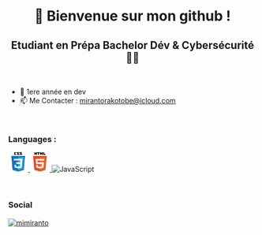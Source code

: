 <h1 align="center">👋 Bienvenue sur mon github !</h1>
<h2 align="center">Etudiant en Prépa Bachelor Dév & Cybersécurité 👨‍💻</h2>


<br>

- 🌱 1ere année en dev
- 📫 Me Contacter : mirantorakotobe@icloud.com


<br>

<h3 align="left">Languages :</h3>
     <p align="left"> </a> <a href="https://www.w3schools.com/css/" target="_blank rel="noreferrer"> 
      <img src="https://raw.githubusercontent.com/devicons/devicon/master/icons/css3/css3-original-wordmark.svg" alt="css3"
      width="40" height="40" /> </a> <a href="https://www.w3.org/html/" target="_blank" rel="noreferrer"> 
      <img src="https://raw.githubusercontent.com/devicons/devicon/master/icons/html5/html5-original-wordmark.svg"
      alt="html5" width="40" height="40" /> </a>  
      <img src="https://upload.wikimedia.org/wikipedia/commons/thumb/6/6a/JavaScript-logo.png/768px-JavaScript-logo.png" alt="JavaScript"
      width="40" height="40" /> </a> </p>

<br>

<h3 align="left">Social </h3>
<p align="left">
  <a href="https://instagram.com/miranto.r target="blank"><img align="center"
      src="https://raw.githubusercontent.com/rahuldkjain/github-profile-readme-generator/master/src/images/icons/Social/instagram.svg"
      alt="mimiranto" height="35" width="50" /></a>
</p>

<br>



